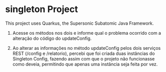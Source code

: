 # singleton Project

This project uses Quarkus, the Supersonic Subatomic Java Framework.

1. Acesse os métodos nos dois e informe qual o problema ocorrido com a alteração do código do updateConfig.

2. Ao alterar as informações no método updateConfig pelos dois serviços REST (/config e /relatorio), percebi que foi criada duas instâncias do Singleton Config, fazendo assim com que o projeto não funcionasse como deveia, permitindo que apenas uma instância seja feita por vez.
